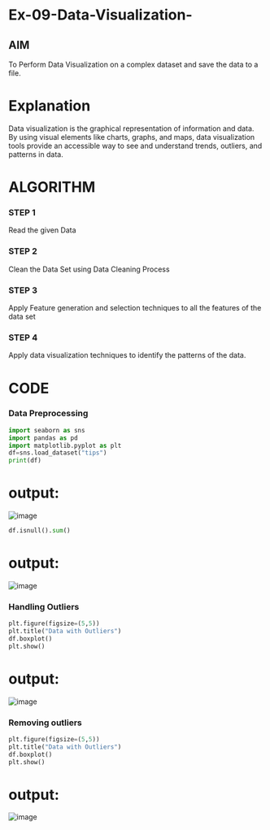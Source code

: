 # Ex-09-Data-Visualization-

## AIM
To Perform Data Visualization on a complex dataset and save the data to a file. 

# Explanation
Data visualization is the graphical representation of information and data. By using visual elements like charts, graphs, and maps, data visualization tools provide an accessible way to see and understand trends, outliers, and patterns in data.

# ALGORITHM
### STEP 1
Read the given Data
### STEP 2
Clean the Data Set using Data Cleaning Process
### STEP 3
Apply Feature generation and selection techniques to all the features of the data set
### STEP 4
Apply data visualization techniques to identify the patterns of the data.


# CODE
### Data Preprocessing
```python
import seaborn as sns
import pandas as pd
import matplotlib.pyplot as plt
df=sns.load_dataset("tips")
print(df)
```
# output:
![image](https://github.com/Vijisdurai/ODD2023-Datascience-Ex-09/assets/118343184/f649fbeb-c876-4974-a491-8287aa794eeb)

```python
df.isnull().sum()
```
# output:
![image](https://github.com/Vijisdurai/ODD2023-Datascience-Ex-09/assets/118343184/993b87d4-ce6c-45b2-b659-c5070cf8a2ab)

### Handling Outliers
```python
plt.figure(figsize=(5,5))
plt.title("Data with Outliers")
df.boxplot()
plt.show()
```
# output:
![image](https://github.com/Vijisdurai/ODD2023-Datascience-Ex-09/assets/118343184/2e591fd9-b43e-43b5-89c2-00306069870c)

### Removing outliers
```python
plt.figure(figsize=(5,5))
plt.title("Data with Outliers")
df.boxplot()
plt.show()
```
# output:
![image](https://github.com/Vijisdurai/ODD2023-Datascience-Ex-09/assets/118343184/ce5f2080-e339-44ac-9904-1eef48114ef6)












